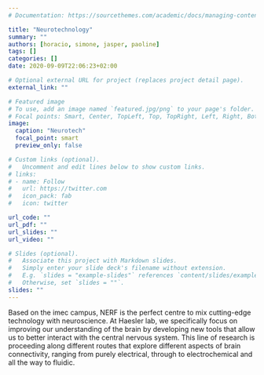 ```yaml
---
# Documentation: https://sourcethemes.com/academic/docs/managing-content/

title: "Neurotechnology"
summary: ""
authors: [horacio, simone, jasper, paoline]
tags: []
categories: []
date: 2020-09-09T22:06:23+02:00

# Optional external URL for project (replaces project detail page).
external_link: ""

# Featured image
# To use, add an image named `featured.jpg/png` to your page's folder.
# Focal points: Smart, Center, TopLeft, Top, TopRight, Left, Right, BottomLeft, Bottom, BottomRight.
image:
  caption: "Neurotech"
  focal_point: smart
  preview_only: false

# Custom links (optional).
#   Uncomment and edit lines below to show custom links.
# links:
# - name: Follow
#   url: https://twitter.com
#   icon_pack: fab
#   icon: twitter

url_code: ""
url_pdf: ""
url_slides: ""
url_video: ""

# Slides (optional).
#   Associate this project with Markdown slides.
#   Simply enter your slide deck's filename without extension.
#   E.g. `slides = "example-slides"` references `content/slides/example-slides.md`.
#   Otherwise, set `slides = ""`.
slides: ""
---
```


Based on the imec campus, NERF is the perfect centre to mix cutting-edge technology with neuroscience. At Haesler lab, we specifically focus on improving our understanding of the brain by developing new tools that allow us to better interact with the central nervous system. This line of research is proceeding along different routes that explore different aspects of brain connectivity, ranging from purely electrical, through to electrochemical and all the way to fluidic. 